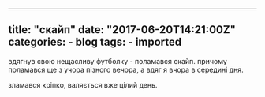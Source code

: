 
---
title: "скайп"
date: "2017-06-20T14:21:00Z"
categories:
    - blog
tags:
    - imported
---

вдягнув свою нещасливу футболку \- поламався скайп. причому поламався ще з учора пізного вечора, а вдяг я вчора в середині дня.  

зламався кріпко, валяється вже цілий день.
